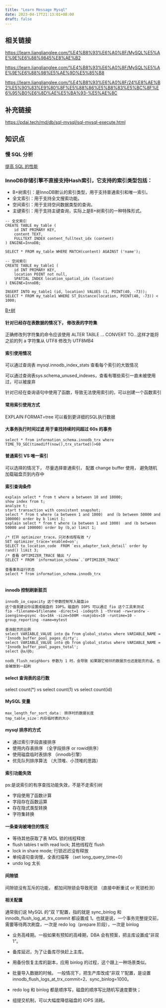 ```yaml
---
title: "Learn Message Mysql"
date: 2023-04-17T21:13:01+08:00
draft: false
---
```



## 相关链接

https://learn.lianglianglee.com/%E4%B8%93%E6%A0%8F/MySQL%E5%AE%9E%E6%88%9845%E8%AE%B2

https://learn.lianglianglee.com/%E4%B8%93%E6%A0%8F/MySQL%E5%AE%9E%E6%88%98%E5%AE%9D%E5%85%B8

https://learn.lianglianglee.com/%E4%B8%93%E6%A0%8F/24%E8%AE%B2%E5%90%83%E9%80%8F%E5%88%86%E5%B8%83%E5%BC%8F%E6%95%B0%E6%8D%AE%E5%BA%93-%E5%AE%8C


## 补充链接

https://pdai.tech/md/db/sql-mysql/sql-mysql-execute.html

## 知识点


### 慢 SQL 分析
[提高 SQL 的性能](https://learn.lianglianglee.com/%E4%B8%93%E6%A0%8F/Java%E5%B9%B6%E5%8F%91%E7%BC%96%E7%A8%8B%E5%AE%9E%E6%88%98/32%20%20MySQL%E8%B0%83%E4%BC%98%E4%B9%8BSQL%E8%AF%AD%E5%8F%A5%EF%BC%9A%E5%A6%82%E4%BD%95%E5%86%99%E5%87%BA%E9%AB%98%E6%80%A7%E8%83%BDSQL%E8%AF%AD%E5%8F%A5%EF%BC%9F.md)

### InnoDB存储引擎不直接支持Hash索引，它支持的索引类型包括：
- B+树索引：是InnoDB默认的索引类型，用于支持普通索引和唯一索引。
- 全文索引：用于支持全文搜索功能。
- 空间索引：用于支持空间数据类型的查询。
- 主键索引：用于支持主键查询，实际上是B+树索引的一种特殊形式。
```
-- 全文索引
CREATE TABLE my_table (
    id INT PRIMARY KEY,
    content TEXT,
    FULLTEXT INDEX content_fulltext_idx (content)
) ENGINE=InnoDB;

SELECT * FROM my_table WHERE MATCH(content) AGAINST ('name');

-- 空间索引
CREATE TABLE my_table1 (
    id INT PRIMARY KEY,
    location POINT not null,
    SPATIAL INDEX location_spatial_idx (location)
) ENGINE=InnoDB;

INSERT INTO my_table1 (id, location) VALUES (1, POINT(40, -73));
SELECT * FROM my_table1 WHERE ST_Distance(location, POINT(40, -73)) < 1000;
```

[B+树](https://zhuanlan.zhihu.com/p/27700617)

#### 针对已经存在表数据的情况下， 修改表的字符集
正确修改列字符集的命令应该使用 ALTER TABLE … CONVERT TO…这样才能将之前的列 a 字符集从 UTF8 修改为 UTF8MB4


#### 索引使用情况
可以通过查询表 mysql.innodb_index_stats 查看每个索引的大致情况

可以通过查询表sys.schema_unused_indexes，查看有哪些索引一直未被使用过，可以被废弃

针对已经在查询语句中使用了函数，导致无法使用索引的，可以创建一个函数索引

#### 常用索引使用方式
EXPLAIN FORMAT=tree   可以看到更详细的SQL执行数据

#### 大事务执行时间过滤 用于查找持续时间超过 60s 的事务
```
select * from information_schema.innodb_trx where TIME_TO_SEC(timediff(now(),trx_started))>60
```

#### 普通索引 VS 唯一索引
可以选择的情况下， 尽量选择普通索引， 配置 change buffer 使用， 避免随机加载磁盘页到内存中

#### 索引查询条件
```
explain select * from t where a between 10 and 10000;
show index from t;
analyze t;
start transaction with consistent snapshot;
select * from t where (a between 1 and 1000)  and (b between 50000 and 100000) order by b limit 1;
explain select * from t where (a between 1 and 1000)  and (b between 50000 and 100000) order by (b,a) limit 1;

/* 打开 optimizer_trace，只对本线程有效 */
SET optimizer_trace='enabled=on'; 
SELECT to_location_code  FROM `ess_adapter_task_detail` order by rand() limit 3;
/* 查看 OPTIMIZER_TRACE 输出 */
SELECT * FROM `information_schema`.`OPTIMIZER_TRACE`

查看事务运行状态
select * from information_schema.innodb_trx


```
#### innodb 控制刷新脏页
```
innodb_io_capacity 这个参数控制写入磁盘io
这个值我建议你设置成磁盘的 IOPS。磁盘的 IOPS 可以通过 fio 这个工具来测试
fio -filename=$filename -direct=1 -iodepth 1 -thread -rw=randrw -ioengine=psync -bs=16k -size=500M -numjobs=10 -runtime=10 -group_reporting -name=mytest

查询脏页的比例
select VARIABLE_VALUE into @a from global_status where VARIABLE_NAME = 'Innodb_buffer_pool_pages_dirty';
select VARIABLE_VALUE into @b from global_status where VARIABLE_NAME = 'Innodb_buffer_pool_pages_total';
select @a/@b;

nodb_flush_neighbors 参数为 1 时，会导致 如果跟它相邻的数据页也还是脏页的话，也会被放到一起刷
```
#### select 查询表的总行数
select count(*) vs select count(1) vs select count(id) 

#### MySQL 变量
```
max_length_for_sort_data： 排序时的数据长度
tmp_table_size：内存临时表的大小
```

#### mysql 排序的方式 
- 通过索引字段直接排序
- 使用内存表排序 （全字段排序 or rowid排序）
- 使用磁盘临时表排序 （innodb引擎）
- 优先队列排序算法 （大顶堆、小顶堆的思路）

#### 索引功能失效
ps:是说索引的有序查找功能失效，不是不走索引树
- 字段使用了函数计算
- 字段存在函数运算
- 存在隐式类型转换
- 字符集转换

#### 一条查询被堵住的情况
- 等待其他获取了表 MDL 锁的线程释放
- flush tables t with read lock;  其他线程在 flush
- lock in share mode; 行锁迟迟没有释放
- 单纯语句查询慢，全表扫描等  （set long_query_time=0）
- undo log 太长

#### 间隙锁
间隙锁没有互斥的功能， 都加间隙锁会导致死锁  （直接中断重试 or 死锁检测）

#### 相关配置
通常我们说 MySQL 的“双 1”配置，指的就是 sync_binlog 和 innodb_flush_log_at_trx_commit 都设置成 1。也就是说，一个事务完整提交前，需要等待两次刷盘，一次是 redo log（prepare 阶段），一次是 binlog

- 业务高峰期。一般如果有预知的高峰期，DBA 会有预案，把主库设置成“非双 1”。
- 备库延迟，为了让备库尽快赶上主库。
- 用备份恢复主库的副本，应用 binlog 的过程，这个跟上一种场景类似。
- 批量导入数据的时候。
一般情况下，把生产库改成“非双 1”配置，是设置 innodb_flush_logs_at_trx_commit=2、sync_binlog=1000。

- redo log 和 binlog 都是顺序写，磁盘的顺序写比随机写速度要快；
- 组提交机制，可以大幅度降低磁盘的 IOPS 消耗。
